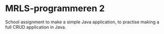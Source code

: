 # MRLS-programmeren 2
School assignment to make a simple Java application, to practise making a full CRUD application in Java.
